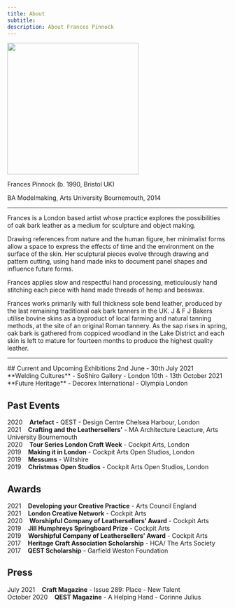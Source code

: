 ```yaml
---
title: About
subtitle: 
description: About Frances Pinnock
---
```


<img src="/images/new/about/portrait.jpg" width="300">

Frances Pinnock (b. 1990, Bristol UK) 

BA Modelmaking, Arts University Bournemouth, 2014 

<hr />

Frances is a London based artist whose practice explores the possibilities of oak bark leather as a medium for sculpture and object making.

Drawing references from nature and the human figure, her minimalist forms allow a space to express the effects of time and the environment on the surface of the skin. Her sculptural pieces evolve through drawing and pattern cutting, using hand made inks to document panel shapes and influence future forms.

Frances applies slow and respectful hand processing, meticulously hand stitching each piece with hand made threads of hemp and beeswax. 


Frances works primarily with full thickness sole bend leather, produced by the last remaining traditional oak bark tanners in the UK. J & F J Bakers utilise bovine skins as a byproduct of local farming and natural tanning methods, at the site of an original Roman tannery. As the sap rises in spring, oak bark is gathered from coppiced woodland in the Lake District and each skin is left to mature for fourteen months to produce the highest quality leather.

 

<hr />
## Current and Upcoming Exhibitions
2nd June - 30th July 2021&nbsp;&nbsp;&nbsp; **Welding Cultures** - SoShiro Gallery -  London  
10th - 13th October 2021&nbsp;&nbsp;&nbsp; **Future Heritage** - Decorex International - Olympia London

## Past Events
2020&nbsp;&nbsp;&nbsp; **Artefact** - QEST - Design Centre Chelsea Harbour, London  
2021&nbsp;&nbsp;&nbsp; **Crafting and the Leathersellers'** - MA Architecture Leacture, Arts University Bournemouth  
2020&nbsp;&nbsp;&nbsp; **Tour Series London Craft Week** - Cockpit Arts, London  
2019&nbsp;&nbsp;&nbsp; **Making it in London** - Cockpit Arts Open Studios, London  
2019&nbsp;&nbsp;&nbsp; **Messums** - Wiltshire  
2019&nbsp;&nbsp;&nbsp; **Christmas Open Studios** - Cockpit Arts Open Studios, London  

## Awards 
2021&nbsp;&nbsp;&nbsp; **Developing your Creative Practice** - Arts Council England  
2021&nbsp;&nbsp;&nbsp; **London Creative Network** - Cockpit Arts  
2020&nbsp;&nbsp;&nbsp; **Worshipful Company of Leathersellers’ Award** - Cockpit Arts  
2019&nbsp;&nbsp;&nbsp; **Jill Humphreys Springboard Prize** - Cockpit Arts  
2019&nbsp;&nbsp;&nbsp; **Worshipful Company of Leathersellers’ Award** - Cockpit Arts  
2017&nbsp;&nbsp;&nbsp; **Heritage Craft Association Scholarship** - HCA/ The Arts Society  
2017&nbsp;&nbsp;&nbsp; **QEST Scholarship** - Garfield Weston Foundation  

## Press
July 2021&nbsp;&nbsp;&nbsp; **Craft Magazine** - Issue 289: Place - New Talent  
October 2020&nbsp;&nbsp;&nbsp; **QEST Magazine** - A Helping Hand - Corinne Julius 
